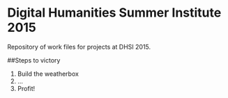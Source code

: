 # Digital Humanities Summer Institute 2015

Repository of work files for projects at DHSI 2015.

##Steps to victory
1. Build the weatherbox
2. ...
3. Profit!
